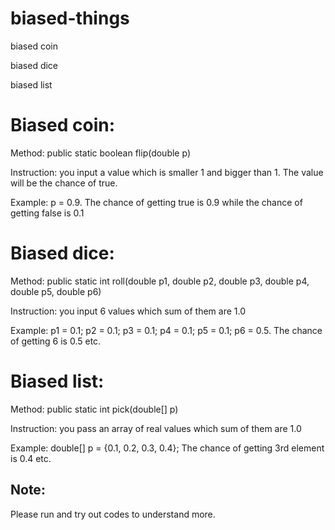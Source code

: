 # biased-things
biased coin

biased dice

biased list

# Biased coin:
Method: public static boolean flip(double p)

Instruction: you input a value which is smaller 1 and bigger than 1. The value will be the chance of true.

Example: p = 0.9. The chance of getting true is 0.9 while the chance of getting false is 0.1

# Biased dice:
Method: public static int roll(double p1, double p2, double p3, double p4, double p5, double p6)

Instruction: you input 6 values which sum of them are 1.0

Example: p1 = 0.1; p2 = 0.1; p3 = 0.1; p4 = 0.1; p5 = 0.1; p6 = 0.5. The chance of getting 6 is 0.5 etc.

# Biased list:
Method: public static int pick(double[] p)

Instruction: you pass an array of real values which sum of them are 1.0

Example: double[] p = {0.1, 0.2, 0.3, 0.4}; The chance of getting 3rd element is 0.4 etc.

## Note:
Please run and try out codes to understand more.
